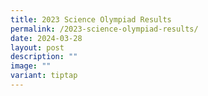 ```yaml
---
title: 2023 Science Olympiad Results
permalink: /2023-science-olympiad-results/
date: 2024-03-28
layout: post
description: ""
image: ""
variant: tiptap
---
```

